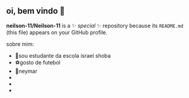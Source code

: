 ## oi, bem vindo  👋


**neilson-11/Neilson-11** is a ✨ _special_ ✨ repository because its `README.md` (this file) appears on your GitHub profile.

sobre mim:

- 📕sou estudante da escola israel shoba
- ⚽gosto de futebol
- 👑neymar
- 
-
- 

